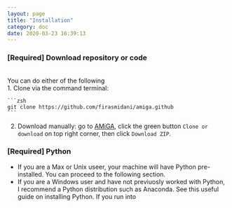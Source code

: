 ```yaml
---
layout: page
title: "Installation"
category: doc
date: 2020-03-23 16:39:13
---
```


### [Required] Download repository or code

<br />
You can do either of the following
<br />
1. Clone via the command terminal:

    ```zsh
    git clone https://github.com/firasmidani/amiga.github
    ```
2. Download manually: go to [AMiGA](site.codeurl), click the green button ```Clone or download``` on top right corner, then click ```Download ZIP```.

### [Required] Python

* If you are a Max or Unix useer, your machine will have Python pre-installed. You can proceed to the following section.
* If you are a Windows user and have not previuosly worked with Python, I recommend a Python distribution such as Anaconda. See this useful guide on installing Python. If you run into
